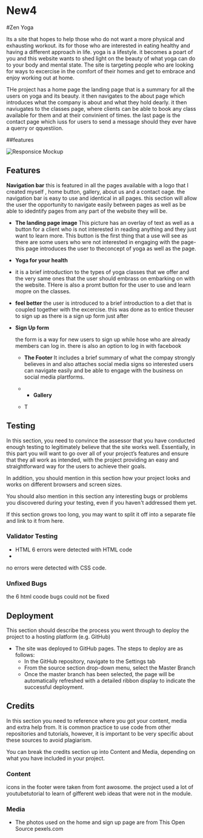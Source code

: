 # New4
#Zen Yoga

Its a site that hopes to help those who do not want a more physical and exhausting workout.  its for those who are interested in eating healthy and having a different approach in life.
yoga is a lifestyle. it becomes a poart of you and this website wants to shed light on the beauty of what yoga can do to your body and mental state. 
The site is targeting people who are looking for ways to excercise in the comfort of their homes and get to embrace and enjoy working out at home.

 

THe project has a home page the landing page that is a summary for all the users on yoga and its beauty. it then navigates to the about page which introduces what the company is about and what they hold dearly. it then naviugates to the classes page, where clients can be able to book any class available for them and at their convinient of times. the last page is the contact page which iuss for users to  send a message should they ever have a querry or qquestiion.

##features

![Responsice Mockup](https://github.com/lucyrush/readme-template/blob/master/media/love_running_mockup.png)

## Features 
 __Navigation bar__
 this is featured in all the pages available with a logo that l created myself , home button, gallery, about us and a contact oage. the navigation bar  is easy to use and  identical in all pages.  this section will allow the user the opportunity to navigate easily between pages as well as  be able to idedntify pages from any part of the website they will be.


- __The landing page image__
This picture has an overlay of text as well as a button for a client who is not interested in reading anything and they just want to learn more.  This button is the first thing that a use will see as there are some users who wre not interested in engaging with the  page-  this page introduces the user to theconcept of yoga as well as the page.

 - __Yoga for your health__

  - it is a brief introduction to the types of yoga  classes that we offer and the very same ones that the user should embrass on embarking on with the website.  THere is also a promt button for the user to use and learn mopre on the classes.


 - __feel better__
the user is introduced to a  brief  introduction to a diet that is coupled together with the excercise. this was done as to entice theuser to sign up as there is a sign up form just after

 
- __Sign Up form__

  the form is a way for new users to sign  up while hose who are already members can log in. there is also an option to log in with facebook
    - __The Footer__ 
It includes a brief summary of what the compay strongly believes in and also attaches social media signs so interested users can navigate easily and be able to engage with the business on social media plartforms.
  - - __Gallery__

  - T



## Testing 

In this section, you need to convince the assessor that you have conducted enough testing to legitimately believe that the site works well. Essentially, in this part you will want to go over all of your project’s features and ensure that they all work as intended, with the project providing an easy and straightforward way for the users to achieve their goals.

In addition, you should mention in this section how your project looks and works on different browsers and screen sizes.

You should also mention in this section any interesting bugs or problems you discovered during your testing, even if you haven't addressed them yet.

If this section grows too long, you may want to split it off into a separate file and link to it from here.


### Validator Testing 

- HTML
6 errors were detected with HTML code 
- 
no errors were detected with CSS code.

### Unfixed Bugs
the 6 html coode  bugs  could not be fixed


## Deployment

This section should describe the process you went through to deploy the project to a hosting platform (e.g. GitHub) 

- The site was deployed to GitHub pages. The steps to deploy are as follows: 
  - In the GitHub repository, navigate to the Settings tab 
  - From the source section drop-down menu, select the Master Branch
  - Once the master branch has been selected, the page will be automatically refreshed with a detailed ribbon display to indicate the successful deployment. 


## Credits 

In this section you need to reference where you got your content, media and extra help from. It is common practice to use code from other repositories and tutorials, however, it is important to be very specific about these sources to avoid plagiarism. 

You can break the credits section up into Content and Media, depending on what you have included in your project. 

### Content 
icons in the footer were taken from font awosome.
the project used a lot of youtubetutorial to learn of gifferent web ideas that were not in the module.


### Media

- The photos used on the home and sign up page are from This Open Source pexels.com
